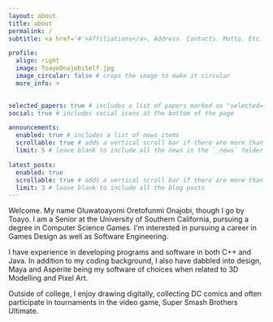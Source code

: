 ```yaml
---
layout: about
title: about
permalink: /
subtitle: <a href='#'>Affiliations</a>. Address. Contacts. Motto. Etc.

profile:
  align: right
  image: ToayoOnajobiSelf.jpg
  image_circular: false # crops the image to make it circular
  more_info: >
    

selected_papers: true # includes a list of papers marked as "selected={true}"
social: true # includes social icons at the bottom of the page

announcements:
  enabled: true # includes a list of news items
  scrollable: true # adds a vertical scroll bar if there are more than 3 news items
  limit: 5 # leave blank to include all the news in the `_news` folder

latest_posts:
  enabled: true
  scrollable: true # adds a vertical scroll bar if there are more than 3 new posts items
  limit: 3 # leave blank to include all the blog posts
---
```


Welcome. My name Oluwatoayomi Oretofunmi Onajobi, though I go by Toayo. I am a Senior at the University of Southern California, pursuing a degree in Computer Science Games. I'm interested in pursuing a career in Games Design as well as Software Engineering.  

I have experience in developing programs and software in both C++ and Java. In addition to my coding background, I also have dabbled into design, Maya and Asperite being my software of choices when related to 3D Modelling and Pixel Art. 

Outside of college, I enjoy drawing digitally, collecting DC comics and often participate in tournaments in the video game, Super Smash Brothers Ultimate.